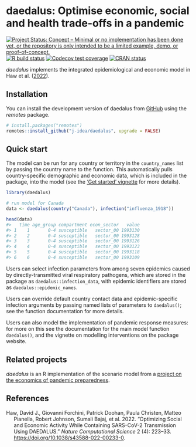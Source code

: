 
<!-- README.md is generated from README.Rmd. Please edit that file -->

# daedalus: Optimise economic, social and health trade-offs in a pandemic

<!-- badges: start -->

[![Project Status: Concept – Minimal or no implementation has been done
yet, or the repository is only intended to be a limited example, demo,
or
proof-of-concept.](https://www.repostatus.org/badges/latest/concept.svg)](https://www.repostatus.org/#concept)
[![R build
status](https://github.com/j-idea/daedalus/workflows/R-CMD-check/badge.svg)](https://github.com/j-idea/daedalus/actions/workflows/R-CMD-check.yaml)
[![Codecov test
coverage](https://codecov.io/gh/j-idea/daedalus/branch/main/graph/badge.svg)](https://app.codecov.io/gh/j-idea/daedalus?branch=main)
[![CRAN
status](https://www.r-pkg.org/badges/version/daedalus)](https://CRAN.R-project.org/package=daedalus)
<!-- badges: end -->

*daedalus* implements the integrated epidemiological and economic model
in Haw et al. ([2022](#ref-haw2022)).

## Installation

You can install the development version of daedalus from
[GitHub](https://github.com/) using the *remotes* package.

``` r
# install.packages("remotes")
remotes::install_github("j-idea/daedalus", upgrade = FALSE)
```

## Quick start

The model can be run for any country or territory in the `country_names`
list by passing the country name to the function. This automatically
pulls country-specific demographic and economic data, which is included
in the package, into the model (see the [‘Get started’
vignette](https://jameel-institute.github.io/daedalus/articles/daedalus.html)
for more details).

``` r
library(daedalus)

# run model for Canada
data <- daedalus(country("Canada"), infection("influenza_1918"))

head(data)
#>   time age_group compartment econ_sector   value
#> 1    1       0-4 susceptible   sector_00 1993130
#> 2    2       0-4 susceptible   sector_00 1993128
#> 3    3       0-4 susceptible   sector_00 1993126
#> 4    4       0-4 susceptible   sector_00 1993123
#> 5    5       0-4 susceptible   sector_00 1993118
#> 6    6       0-4 susceptible   sector_00 1993109
```

Users can select infection parameters from among seven epidemics caused
by directly-transmitted viral respiratory pathogens, which are stored in
the package as `daedalus::infection_data`, with epidemic identifiers are
stored as `daedalus::epidemic_names`.

Users can override default country contact data and epidemic-specific
infection arguments by passing named lists of parameters to
`daedalus()`; see the function documentation for more details.

Users can also model the implementation of pandemic response measures:
for more on this see the documentation for the main model function
`daedalus()`, and the vignette on modelling interventions on the package
website.

## Related projects

*daedalus* is an R implementation of the scenario model from a [project
on the economics of pandemic
preparedness](https://github.com/robj411/p2_drivers).

## References

<div id="refs" class="references hanging-indent">

<div id="ref-haw2022">

Haw, David J., Giovanni Forchini, Patrick Doohan, Paula Christen, Matteo
Pianella, Robert Johnson, Sumali Bajaj, et al. 2022. “Optimizing Social
and Economic Activity While Containing SARS-CoV-2 Transmission Using
DAEDALUS.” *Nature Computational Science* 2 (4): 223–33.
<https://doi.org/10.1038/s43588-022-00233-0>.

</div>

</div>
